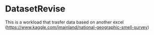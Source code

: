 # DatasetRevise
This is a workload that trasfer data based on another excel
(https://www.kaggle.com/jmainland/national-geographic-smell-survey)

